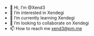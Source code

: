- 👋 Hi, I’m @Xend3
- 👀 I’m interested in Xendegi
- 🌱 I’m currently learning Xendegi
- 💞️ I’m looking to collaborate on Xendegi
- 📫 How to reach me xend3@pm.me 
